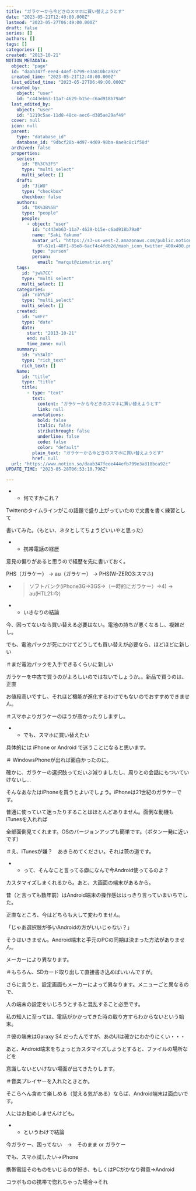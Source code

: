 ```yaml
---
title: "ガラケーから今どきのスマホに買い替えようとす"
date: "2023-05-21T12:40:00.000Z"
lastmod: "2023-05-27T06:49:00.000Z"
draft: false
series: []
authors: []
tags: []
categories: []
created: "2013-10-21"
NOTION_METADATA:
  object: "page"
  id: "daab347f-eee4-44ef-b799-e3a810bca92c"
  created_time: "2023-05-21T12:40:00.000Z"
  last_edited_time: "2023-05-27T06:49:00.000Z"
  created_by:
    object: "user"
    id: "c443eb63-11a7-4629-b15e-c6ad918b79a0"
  last_edited_by:
    object: "user"
    id: "1219c5ae-11d8-48ce-aec6-d385ae29af49"
  cover: null
  icon: null
  parent:
    type: "database_id"
    database_id: "9dbcf20b-4d97-4d69-98ba-8ae9c8c1f58d"
  archived: false
  properties:
    series:
      id: "B%3C%3FS"
      type: "multi_select"
      multi_select: []
    draft:
      id: "JiWU"
      type: "checkbox"
      checkbox: false
    authors:
      id: "bK%3B%5B"
      type: "people"
      people:
        - object: "user"
          id: "c443eb63-11a7-4629-b15e-c6ad918b79a0"
          name: "Saki Yakumo"
          avatar_url: "https://s3-us-west-2.amazonaws.com/public.notion-static.com/3ad1c4\
            97-61e1-48f1-85e8-6acf4c4fdb2d/maoh_icon_twitter_400x400.png"
          type: "person"
          person:
            email: "marqut@ziomatrix.org"
    tags:
      id: "jw%7CC"
      type: "multi_select"
      multi_select: []
    categories:
      id: "nbY%3F"
      type: "multi_select"
      multi_select: []
    created:
      id: "vmFr"
      type: "date"
      date:
        start: "2013-10-21"
        end: null
        time_zone: null
    summary:
      id: "x%3AlD"
      type: "rich_text"
      rich_text: []
    Name:
      id: "title"
      type: "title"
      title:
        - type: "text"
          text:
            content: "ガラケーから今どきのスマホに買い替えようとす"
            link: null
          annotations:
            bold: false
            italic: false
            strikethrough: false
            underline: false
            code: false
            color: "default"
          plain_text: "ガラケーから今どきのスマホに買い替えようとす"
          href: null
  url: "https://www.notion.so/daab347feee444efb799e3a810bca92c"
UPDATE_TIME: "2023-05-28T06:53:10.796Z"

---
```

<link rel="stylesheet" href="https://cdn.jsdelivr.net/npm/katex@0.16.2/dist/katex.min.css" integrity="sha384-bYdxxUwYipFNohQlHt0bjN/LCpueqWz13HufFEV1SUatKs1cm4L6fFgCi1jT643X" crossorigin="anonymous">

- * 何ですかこれ？

Twitterのタイムラインがこの話題で盛り上がっていたので文書を書く練習として


書いてみた。（もとい、ネタとしてちょうどいいやと思った）

- * 携帯電話の経歴

意見の偏りがあると思うので経歴を先に書いておく。


PHS（ガラケー） -> au（ガラケー） -> PHS(W-ZERO3:スマホ)

- > ソフトバンク(iPhone3G->3GS->（一時的にガラケー）->4) -> au(HTL21:今)
- * いきなりの結論

今、困ってないなら買い替える必要はない。電池の持ちが悪くなるし、複雑だし。


でも、電池パックが死にかけてどうしても買い替えが必要なら、ほどほどに新しい


＃まだ電池パックを入手できるくらいに新しい


ガラケーを中古で買うのがよろしいのではないでしょうか。。新品で買うのは、正直


お値段高いですし、それほど機能が進化するわけでもないのでおすすめできません。


＃スマホよりガラケーのほうが高かったりしますし。

- * でも、スマホに買い替えたい

具体的には iPhone or Android で迷うことになると思います。


＃ WindowsPhoneが出れば面白かったのに。


確かに、ガラケーの選択肢ってだいぶ減りましたし、周りとの会話にもついていけないし…


そんなあなたはiPhoneを買うとよいでしょう。iPhoneは21世紀のガラケーです。


普通に使っていて迷ったりすることはほとんどありません。面倒な動機も iTunesを入れれば


全部面倒見てくれます。OSのバージョンアップも簡単です。（ボタン一発に近いです）


＃え、iTunesが嫌？　あきらめてください。それは茨の道です。

- * って、そんなこと言ってる癖になんで今Android使ってるのよ？

カスタマイズしまくれるから。あと、大画面の端末があるから。


昔（と言っても数年前）はAndroid端末の操作感ははっきり言っていまいちでした。


正直なところ、今はどちらも大して変わりません。


「じゃあ選択肢が多いAndroidの方がいいじゃない？」


そうはいきません。Android端末と手元のPCの同期は決まった方法がありません。


メーカーにより異なります。


＃もちろん、SDカード取り出して直接書き込めばいいんですが。


さらに言うと、設定画面もメーカーによって異なります。メニューごと異なるので、


人の端末の設定をいじろうとすると混乱すること必至です。


私の知人に至っては、電話がかかってきた時の取り方すらわからないという始末。


＃彼の端末はGaraxy S4 だったんですが、あのUIは確かにわかりにくい・・・


あと、Android端末をちょっとカスタマイズしようとすると、ファイルの場所などを


意識しないといけない場面が出てきたりします。


＃音楽プレイヤーを入れたときとか。


そこらへん含めて楽しめる（覚える気がある）ならば、Android端末は面白いです。


人にはお勧めしませんけども。

- * というわけで結論

今ガラケー、困ってない　→　そのまま or ガラケー


でも、スマホ試したい→iPhone


携帯電話そのものをいじるのが好き、もしくはPCがかなり得意→Android


コラボものの携帯で惚れちゃった場合→それ

